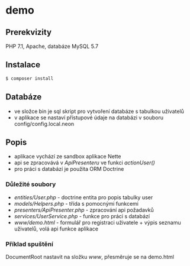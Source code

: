 # demo

## Prerekvizity
PHP 7.1, Apache, databáze MySQL 5.7

## Instalace
```bash
$ composer install
```

## Databáze
* ve složce bin je sql skript pro vytvoření databáze s tabulkou uživatelů
* v aplikace se nastaví přístupové údaje na databázi v souboru config/config.local.neon

## Popis
* aplikace vychází ze sandbox aplikace Nette
* api se zpracovává v *ApiPresenteru* ve funkci *actionUser()*
* pro práci s databází je použita ORM Doctrine

### Důležité soubory
* *entities/User.php* - doctrine entita pro popis tabulky user
* *models/Helpers.php* - třída s pomocnými funkcemi
* *presenters/ApiPresenter.php* - zpracování api požadavků 
* *services/UserService.php* - funkce pro práci s databází
* *www/demo.html* - formulář pro registraci uživatele + výpis seznamu uživatelů, volá api funkce aplikace

### Příklad spuštění
DocumentRoot nastavit na složku *www*, přesměruje se na demo.html
